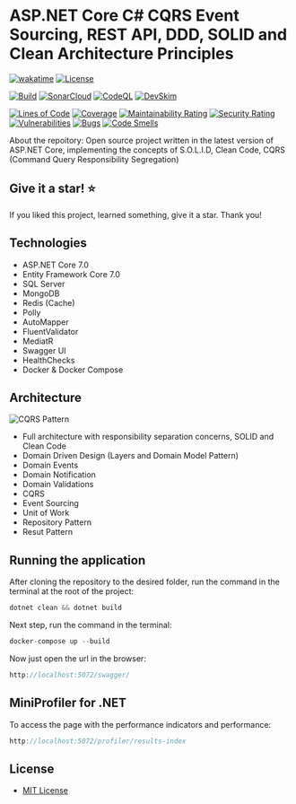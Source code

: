 # ASP.NET Core C# CQRS Event Sourcing, REST API, DDD, SOLID and Clean Architecture Principles

[![wakatime](https://wakatime.com/badge/github/jeangatto/ASP.NET-Core-API-CQRS-EVENT-DDD-SOLID.svg)](https://wakatime.com/badge/github/jeangatto/ASP.NET-Core-API-CQRS-EVENT-DDD-SOLID)
[![License](https://img.shields.io/github/license/jeangatto/ASP.NET-Core-API-CQRS-EVENT-DDD-SOLID.svg)](LICENSE)

[![Build](https://github.com/jeangatto/ASP.NET-Core-API-CQRS-EVENT-DDD-SOLID/actions/workflows/dotnet.yml/badge.svg)](https://github.com/jeangatto/ASP.NET-Core-API-CQRS-EVENT-DDD-SOLID/actions/workflows/dotnet.yml)
[![SonarCloud](https://github.com/JeanGatto/ASP.NET-Core-API-CQRS-EVENT-DDD-SOLID/actions/workflows/sonar-cloud.yml/badge.svg)](https://github.com/JeanGatto/ASP.NET-Core-API-CQRS-EVENT-DDD-SOLID/actions/workflows/sonar-cloud.yml)
[![CodeQL](https://github.com/jeangatto/ASP.NET-Core-API-CQRS-EVENT-DDD-SOLID/actions/workflows/codeql-analysis.yml/badge.svg)](https://github.com/jeangatto/ASP.NET-Core-API-CQRS-EVENT-DDD-SOLID/actions/workflows/codeql-analysis.yml)
[![DevSkim](https://github.com/jeangatto/ASP.NET-Core-API-CQRS-EVENT-DDD-SOLID/actions/workflows/devskim-analysis.yml/badge.svg)](https://github.com/jeangatto/ASP.NET-Core-API-CQRS-EVENT-DDD-SOLID/actions/workflows/devskim-analysis.yml)

[![Lines of Code](https://sonarcloud.io/api/project_badges/measure?project=ASP.NET-Core-API-CQRS-EVENT-DDD-SOLID&metric=ncloc)](https://sonarcloud.io/summary/new_code?id=ASP.NET-Core-API-CQRS-EVENT-DDD-SOLID)
[![Coverage](https://sonarcloud.io/api/project_badges/measure?project=ASP.NET-Core-API-CQRS-EVENT-DDD-SOLID&metric=coverage)](https://sonarcloud.io/dashboard?id=ASP.NET-Core-API-CQRS-EVENT-DDD-SOLID)
[![Maintainability Rating](https://sonarcloud.io/api/project_badges/measure?project=ASP.NET-Core-API-CQRS-EVENT-DDD-SOLID&metric=sqale_rating)](https://sonarcloud.io/dashboard?id=ASP.NET-Core-API-CQRS-EVENT-DDD-SOLID)
[![Security Rating](https://sonarcloud.io/api/project_badges/measure?project=ASP.NET-Core-API-CQRS-EVENT-DDD-SOLID&metric=security_rating)](https://sonarcloud.io/summary/new_code?id=ASP.NET-Core-API-CQRS-EVENT-DDD-SOLID)
[![Vulnerabilities](https://sonarcloud.io/api/project_badges/measure?project=ASP.NET-Core-API-CQRS-EVENT-DDD-SOLID&metric=vulnerabilities)](https://sonarcloud.io/dashboard?id=ASP.NET-Core-API-CQRS-EVENT-DDD-SOLID)
[![Bugs](https://sonarcloud.io/api/project_badges/measure?project=ASP.NET-Core-API-CQRS-EVENT-DDD-SOLID&metric=bugs)](https://sonarcloud.io/dashboard?id=ASP.NET-Core-API-CQRS-EVENT-DDD-SOLID)
[![Code Smells](https://sonarcloud.io/api/project_badges/measure?project=ASP.NET-Core-API-CQRS-EVENT-DDD-SOLID&metric=code_smells)](https://sonarcloud.io/dashboard?id=ASP.NET-Core-API-CQRS-EVENT-DDD-SOLID)

About the repoitory:
Open source project written in the latest version of ASP.NET Core, implementing the concepts of S.O.L.I.D, Clean Code,
CQRS (Command Query Responsibility Segregation)

## Give it a star! ⭐

If you liked this project, learned something, give it a star. Thank you!

## **Technologies**

- ASP.NET Core 7.0
- Entity Framework Core 7.0
- SQL Server
- MongoDB
- Redis (Cache)
- Polly
- AutoMapper
- FluentValidator
- MediatR
- Swagger UI
- HealthChecks
- Docker & Docker Compose

## **Architecture**

![CQRS Pattern](https://raw.githubusercontent.com/jeangatto/ASP.NET-Core-API-CQRS-EVENT-DDD-SOLID/main/img/cqrs-pattern.png "CQRS Pattern")

- Full architecture with responsibility separation concerns, SOLID and Clean Code
- Domain Driven Design (Layers and Domain Model Pattern)
- Domain Events
- Domain Notification
- Domain Validations
- CQRS
- Event Sourcing
- Unit of Work
- Repository Pattern
- Resut Pattern

## Running the application

After cloning the repository to the desired folder, run the command in the terminal at the root of the project:

```csharp
dotnet clean && dotnet build
```

Next step, run the command in the terminal:

```csharp
docker-compose up --build
```

Now just open the url in the browser:

```csharp
http://localhost:5072/swagger/
```

## MiniProfiler for .NET

To access the page with the performance indicators and performance:

```csharp
http://localhost:5072/profiler/results-index
```

## License

- [MIT License](https://github.com/jeangatto/ASP.NET-Core-API-CQRS-EVENT-DDD-SOLID/blob/main/LICENSE)
